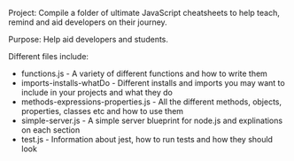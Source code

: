 Project:
Compile a folder of ultimate JavaScript cheatsheets to help teach, remind and aid developers on their journey.

Purpose:
Help aid developers and students.

Different files include:

- functions.js - A variety of different functions and how to write them
- imports-installs-whatDo - Different installs and imports you may want to include in your projects and what they do
- methods-expressions-properties.js - All the different methods, objects, properties, classes etc and how to use them
- simple-server.js - A simple server blueprint for node.js and explinations on each section
- test.js - Information about jest, how to run tests and how they should look
